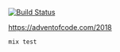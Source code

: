 [![Build Status](https://travis-ci.org/francoisperron/adventofcode-2018.svg?branch=master)](https://travis-ci.org/francoisperron/adventofcode-2018)

https://adventofcode.com/2018

```
mix test
```

